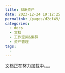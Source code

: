 ```yaml
---
title: SSH资产
date: 2023-12-24 19:12:25
permalink: /pages/d2df49/
categories:
  - docs
  - 文档
  - 工作空间&集群
  - 资产管理
tags:
  - 
---
```


文档正在努力加载中。。。